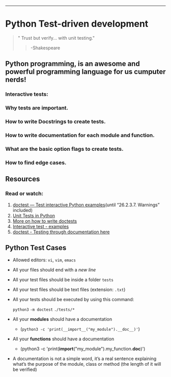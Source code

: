 ------------------------------------
Python Test-driven development
====================================

  >" Trust but verify... with unit testing."
  >  >-Shakespeare

Python programming, is an awesome and powerful programming language for us cumputer nerds!
------------------------------------------------------------------------------------------

### Interactive tests:

### Why tests are important.
### How to write Docstrings to create tests.
### How to write documentation for each module and function.
### What are the basic option flags to create tests.
### How to find edge cases.

Resources
------------------
### Read or watch:

1. [doctest — Test interactive Python examples](https://docs.python.org/3.4/library/doctest.html)(until “26.2.3.7. Warnings” included)
2. [Unit Tests in Python](https://www.youtube.com/watch?v=1Lfv5tUGsn8)
3. [More on how to write doctests](https://www.digitalocean.com/community/tutorials/how-to-write-doctests-in-python)
4. [Interactive test - examples](https://www.tutorialspoint.com/test-interactive-python-examples-doctest)
5. [doctest - Testing through documentation here](https://pymotw.com/3/doctest/)

Python Test Cases
------------------
* Allowed editors: `vi`, `vim`, `emacs`
* All your files should end with a *new line*
* All your test files should be inside a folder `tests`
* All your test files should be text files (extension: `.txt`)
* All your tests should be executed by using this command:

  `python3` `-m doctest` `./tests/*`

* All your **modules** should have a documentation
  * (```python3 -c 'print(__import__("my_module").__doc__)'```)

* All your **functions** should have a documentation
  * (python3 -c 'print(__import__("my_module").my_function.__doc__)')

* A documentation is not a simple word, it’s a real sentence explaining what’s the purpose of the module, class or method (the length of it will be verified)
